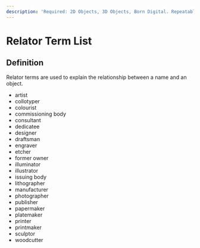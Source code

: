 ```yaml
---
description: 'Required: 2D Objects, 3D Objects, Born Digital. Repeatable'
---
```


# Relator Term List

## Definition

Relator terms are used to explain the relationship between a name and an object. 

* artist
* collotyper
* colourist
* commissioning body
* consultant
* dedicatee
* designer
* draftsman
* engraver
* etcher
* former owner
* illuminator
* illustrator
* issuing body
* lithographer
* manufacturer
* photographer
* publisher
* papermaker
* platemaker
* printer
* printmaker
* sculptor
* woodcutter

